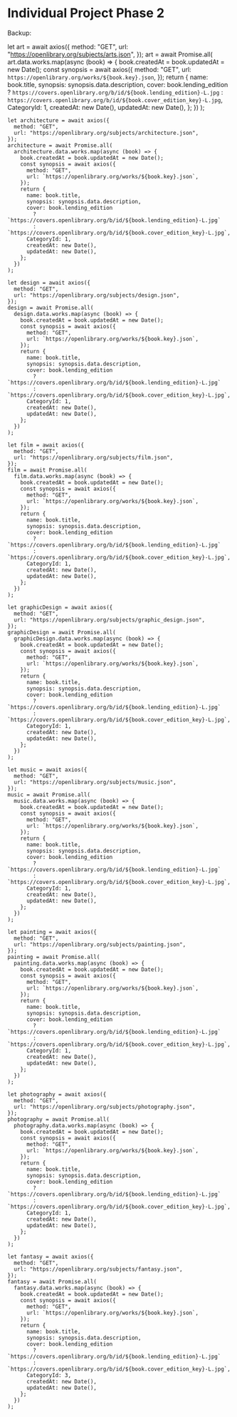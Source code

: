 # Individual Project Phase 2


Backup: 

let art = await axios({
      method: "GET",
      url: "https://openlibrary.org/subjects/arts.json",
    });
    art = await Promise.all(
      art.data.works.map(async (book) => {
        book.createdAt = book.updatedAt = new Date();
        const synopsis = await axios({
          method: "GET",
          url: `https://openlibrary.org/works/${book.key}.json`,
        });
        return {
          name: book.title,
          synopsis: synopsis.data.description,
          cover: book.lending_edition
            ? `https://covers.openlibrary.org/b/id/${book.lending_edition}-L.jpg`
            : `https://covers.openlibrary.org/b/id/${book.cover_edition_key}-L.jpg`,
          CategoryId: 1,
          createdAt: new Date(),
          updatedAt: new Date(),
        };
      })
    );

    let architecture = await axios({
      method: "GET",
      url: "https://openlibrary.org/subjects/architecture.json",
    });
    architecture = await Promise.all(
      architecture.data.works.map(async (book) => {
        book.createdAt = book.updatedAt = new Date();
        const synopsis = await axios({
          method: "GET",
          url: `https://openlibrary.org/works/${book.key}.json`,
        });
        return {
          name: book.title,
          synopsis: synopsis.data.description,
          cover: book.lending_edition
            ? `https://covers.openlibrary.org/b/id/${book.lending_edition}-L.jpg`
            : `https://covers.openlibrary.org/b/id/${book.cover_edition_key}-L.jpg`,
          CategoryId: 1,
          createdAt: new Date(),
          updatedAt: new Date(),
        };
      })
    );

    let design = await axios({
      method: "GET",
      url: "https://openlibrary.org/subjects/design.json",
    });
    design = await Promise.all(
      design.data.works.map(async (book) => {
        book.createdAt = book.updatedAt = new Date();
        const synopsis = await axios({
          method: "GET",
          url: `https://openlibrary.org/works/${book.key}.json`,
        });
        return {
          name: book.title,
          synopsis: synopsis.data.description,
          cover: book.lending_edition
            ? `https://covers.openlibrary.org/b/id/${book.lending_edition}-L.jpg`
            : `https://covers.openlibrary.org/b/id/${book.cover_edition_key}-L.jpg`,
          CategoryId: 1,
          createdAt: new Date(),
          updatedAt: new Date(),
        };
      })
    );

    let film = await axios({
      method: "GET",
      url: "https://openlibrary.org/subjects/film.json",
    });
    film = await Promise.all(
      film.data.works.map(async (book) => {
        book.createdAt = book.updatedAt = new Date();
        const synopsis = await axios({
          method: "GET",
          url: `https://openlibrary.org/works/${book.key}.json`,
        });
        return {
          name: book.title,
          synopsis: synopsis.data.description,
          cover: book.lending_edition
            ? `https://covers.openlibrary.org/b/id/${book.lending_edition}-L.jpg`
            : `https://covers.openlibrary.org/b/id/${book.cover_edition_key}-L.jpg`,
          CategoryId: 1,
          createdAt: new Date(),
          updatedAt: new Date(),
        };
      })
    );

    let graphicDesign = await axios({
      method: "GET",
      url: "https://openlibrary.org/subjects/graphic_design.json",
    });
    graphicDesign = await Promise.all(
      graphicDesign.data.works.map(async (book) => {
        book.createdAt = book.updatedAt = new Date();
        const synopsis = await axios({
          method: "GET",
          url: `https://openlibrary.org/works/${book.key}.json`,
        });
        return {
          name: book.title,
          synopsis: synopsis.data.description,
          cover: book.lending_edition
            ? `https://covers.openlibrary.org/b/id/${book.lending_edition}-L.jpg`
            : `https://covers.openlibrary.org/b/id/${book.cover_edition_key}-L.jpg`,
          CategoryId: 1,
          createdAt: new Date(),
          updatedAt: new Date(),
        };
      })
    );

    let music = await axios({
      method: "GET",
      url: "https://openlibrary.org/subjects/music.json",
    });
    music = await Promise.all(
      music.data.works.map(async (book) => {
        book.createdAt = book.updatedAt = new Date();
        const synopsis = await axios({
          method: "GET",
          url: `https://openlibrary.org/works/${book.key}.json`,
        });
        return {
          name: book.title,
          synopsis: synopsis.data.description,
          cover: book.lending_edition
            ? `https://covers.openlibrary.org/b/id/${book.lending_edition}-L.jpg`
            : `https://covers.openlibrary.org/b/id/${book.cover_edition_key}-L.jpg`,
          CategoryId: 1,
          createdAt: new Date(),
          updatedAt: new Date(),
        };
      })
    );

    let painting = await axios({
      method: "GET",
      url: "https://openlibrary.org/subjects/painting.json",
    });
    painting = await Promise.all(
      painting.data.works.map(async (book) => {
        book.createdAt = book.updatedAt = new Date();
        const synopsis = await axios({
          method: "GET",
          url: `https://openlibrary.org/works/${book.key}.json`,
        });
        return {
          name: book.title,
          synopsis: synopsis.data.description,
          cover: book.lending_edition
            ? `https://covers.openlibrary.org/b/id/${book.lending_edition}-L.jpg`
            : `https://covers.openlibrary.org/b/id/${book.cover_edition_key}-L.jpg`,
          CategoryId: 1,
          createdAt: new Date(),
          updatedAt: new Date(),
        };
      })
    );

    let photography = await axios({
      method: "GET",
      url: "https://openlibrary.org/subjects/photography.json",
    });
    photography = await Promise.all(
      photography.data.works.map(async (book) => {
        book.createdAt = book.updatedAt = new Date();
        const synopsis = await axios({
          method: "GET",
          url: `https://openlibrary.org/works/${book.key}.json`,
        });
        return {
          name: book.title,
          synopsis: synopsis.data.description,
          cover: book.lending_edition
            ? `https://covers.openlibrary.org/b/id/${book.lending_edition}-L.jpg`
            : `https://covers.openlibrary.org/b/id/${book.cover_edition_key}-L.jpg`,
          CategoryId: 1,
          createdAt: new Date(),
          updatedAt: new Date(),
        };
      })
    );

    let fantasy = await axios({
      method: "GET",
      url: "https://openlibrary.org/subjects/fantasy.json",
    });
    fantasy = await Promise.all(
      fantasy.data.works.map(async (book) => {
        book.createdAt = book.updatedAt = new Date();
        const synopsis = await axios({
          method: "GET",
          url: `https://openlibrary.org/works/${book.key}.json`,
        });
        return {
          name: book.title,
          synopsis: synopsis.data.description,
          cover: book.lending_edition
            ? `https://covers.openlibrary.org/b/id/${book.lending_edition}-L.jpg`
            : `https://covers.openlibrary.org/b/id/${book.cover_edition_key}-L.jpg`,
          CategoryId: 3,
          createdAt: new Date(),
          updatedAt: new Date(),
        };
      })
    );
